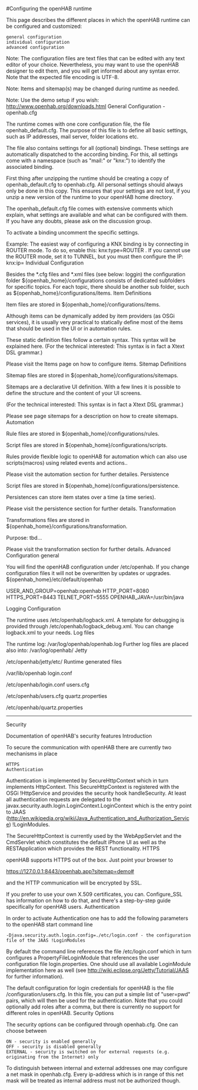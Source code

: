 #Configuring the openHAB runtime

This page describes the different places in which the openHAB runtime can be configured and customized:

    general configuration
    individual configuration
    advanced configuration

Note: The configuration files are text files that can be edited with any text editor of your choice. Nevertheless, you may want to use the openHAB designer to edit them, and you will get informed about any syntax error. Note that the expected file encoding is UTF-8.

Note: Items and sitemap(s) may be changed during runtime as needed.

Note: Use the demo setup if you wish: http://www.openhab.org/downloads.html
General Configuration - openhab.cfg

The runtime comes with one core configuration file, the file openhab_default.cfg. The purpose of this file is to define all basic settings, such as IP addresses, mail server, folder locations etc.

The file also contains settings for all (optional) bindings. These settings are automatically dispatched to the according binding. For this, all settings come with a namespace (such as "mail:" or "knx:") to identify the associated binding.

First thing after unzipping the runtime should be creating a copy of openhab_default.cfg to openhab.cfg. All personal settings should always only be done in this copy. This ensures that your settings are not lost, if you unzip a new version of the runtime to your openHAB home directory.

The openhab_default.cfg file comes with extensive comments which explain, what settings are available and what can be configured with them. If you have any doubts, please ask on the discussion group.

To activate a binding uncomment the specific settings.

Example: The easiest way of configuring a KNX binding is by connecting in ROUTER mode. To do so, enable this: knx:type=ROUTER . If you cannot use the ROUTER mode, set it to TUNNEL, but you must then configure the IP: knx:ip=<IP of the KNX-IP module>
Individual Configuration

Besides the *.cfg files and *.xml files (see below: loggin) the configuration folder ${openhab_home}/configurations consists of dedicated subfolders for specific topics. For each topic, there should be another sub folder, such as ${openhab_home}/configurations/items.
Item Definitions

Item files are stored in ${openhab_home}/configurations/items.

Although items can be dynamically added by item providers (as OSGi services), it is usually very practical to statically define most of the items that should be used in the UI or in automation rules.

These static definition files follow a certain syntax. This syntax will be explained here. (For the technical interested: This syntax is in fact a Xtext DSL grammar.)

Please visit the Items page on how to configure items.
Sitemap Definitions

Sitemap files are stored in ${openhab_home}/configurations/sitemaps.

Sitemaps are a declarative UI definition. With a few lines it is possible to define the structure and the content of your UI screens.

(For the technical interested: This syntax is in fact a Xtext DSL grammar.)

Please see page sitemaps for a description on how to create sitemaps.
Automation

Rule files are stored in ${openhab_home}/configurations/rules.

Script files are stored in ${openhab_home}/configurations/scripts.

Rules provide flexible logic to openHAB for automation which can also use scripts(macros) using related events and actions..

Please visit the automation section for further detailes.
Persistence

Script files are stored in ${openhab_home}/configurations/persistence.

Persistences can store item states over a time (a time series).

Please visit the persistence section for further details.
Transformation

Transformations files are stored in ${openhab_home}/configurations/transformation.

Purpose: tbd...

Please visit the transformation section for further details.
Advanced Configuration
general

You will find the openHAB configuration under /etc/openhab. If you change configuration files it will not be overwritten by updates or upgrades.
${openhab_home}/etc/default/openhab

USER_AND_GROUP=openhab:openhab
HTTP_PORT=8080
HTTPS_PORT=8443
TELNET_PORT=5555
OPENHAB_JAVA=/usr/bin/java

Logging
Configuration

The runtime uses /etc/openhab/logback.xml. A template for debugging is provided through /etc/openhab/logback_debug.xml. You can change logback.xml to your needs.
Log files

The runtime log: /var/log/openhab/openhab.log Further log files are placed also into: /var/log/openhab/
Jetty

/etc/openhab/jetty/etc/
Runtime generated files

/var/lib/openhab
login.conf

/etc/openhab/login.conf
users.cfg

/etc/openhab/users.cfg
quartz.properties

/etc/openhab/quartz.properties


---------------------------------
Security


Documentation of openHAB's security features
Introduction

To secure the communication with openHAB there are currently two mechanisms in place

    HTTPS
    Authentication

Authentication is implemented by SecureHttpContext which in turn implements HttpContext. This SecureHttpContext is registered with the OSGi !HttpService and provides the security hook handleSecurity. At least all authentication requests are delegated to the javax.security.auth.login.LoginContext.LoginContext which is the entry point to JAAS (http://en.wikipedia.org/wiki/Java_Authentication_and_Authorization_Service) !LoginModules.

The SecureHttpContext is currently used by the WebAppServlet and the CmdServlet which constitutes the default iPhone UI as well as the RESTApplication which provides the REST functionality.
HTTPS

openHAB supports HTTPS out of the box. Just point your browser to

https://127.0.0.1:8443/openhab.app?sitemap=demo#

and the HTTP communication will be encrypted by SSL.

If you prefer to use your own X.509 certificates, you can. Configure_SSL has information on how to do that, and there's a step-by-step guide specifically for openHAB users.
Authentication

In order to activate Authentication one has to add the following parameters to the openHAB start command line

    -Djava.security.auth.login.config=./etc/login.conf - the configuration file of the JAAS !LoginModules

By default the command line references the file <openhabhome>/etc/login.conf which in turn configures a PropertyFileLoginModule that references the user configuration file login.properties. One should use all available LoginModule implementation here as well (see http://wiki.eclipse.org/Jetty/Tutorial/JAAS for further information).

The default configuration for login credentials for openHAB is the file <openhabhome>/configuration/users.cfg. In this file, you can put a simple list of "user=pwd" pairs, which will then be used for the authentication. Note that you could optionally add roles after a comma, but there is currently no support for different roles in openHAB.
Security Options

The security options can be configured through openhab.cfg. One can choose between

    ON - security is enabled generally
    OFF - security is disabled generally
    EXTERNAL - security is switched on for external requests (e.g. originating from the Internet) only

To distinguish between internal and external addresses one may configure a net mask in openhab.cfg. Every ip-address which is in range of this net mask will be treated as internal address must not be authorized though.

